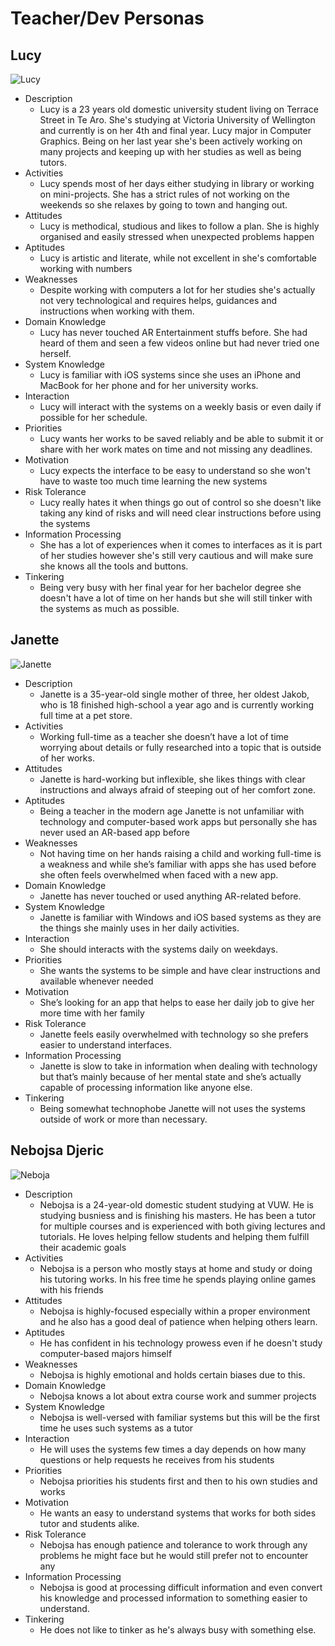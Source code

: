 
# Teacher/Dev Personas
## Lucy
![Lucy](https://gitlab.ecs.vuw.ac.nz/-/ide/project/course-work/swen303/2021/project1/t1/argroup1p1/tree/master/-/Images/Lucy.png/)
 * Description
   - Lucy is a 23 years old domestic university student living on Terrace Street in Te Aro. She's studying at Victoria University of Wellington and currently is on her 4th and final year. Lucy major in Computer Graphics. Being on her last year she's been actively working on many projects and keeping up with her studies as well as being tutors.
 * Activities
   -	Lucy spends most of her days either studying in library or working on mini-projects. She has a strict rules of not working on the weekends so she relaxes by going to town and hanging out.
 * Attitudes
   - Lucy is methodical, studious and likes to follow a plan. She is highly organised and easily stressed when unexpected problems happen
 * Aptitudes
   - Lucy is artistic and literate, while not excellent in she's comfortable working with numbers
 * Weaknesses
   - Despite working with computers a lot for her studies she's actually not very technological and requires helps, guidances and instructions when working with them.
 * Domain Knowledge
   - Lucy has never touched AR Entertainment stuffs before. She had heard of them and seen a few videos online but had never tried one herself.
 * System Knowledge
   - Lucy is familiar with iOS systems since she uses an iPhone and MacBook for her phone and for her university works.
 * Interaction
   - Lucy will interact with the systems on a weekly basis or even daily if possible for her schedule.
 * Priorities
   - Lucy wants her works to be saved reliably and be able to submit it or share with her work mates on time and not missing any deadlines. 
 * Motivation
   - Lucy expects the interface to be easy to understand so she won't have to waste too much time learning the new systems                                                                                                        
 * Risk Tolerance
   - Lucy really hates it when things go out of control so she doesn't like taking any kind of risks and will need clear instructions before using the systems
 * Information Processing
   - She has a lot of experiences when it comes to interfaces as it is part of her studies however she's still very cautious and will make sure she knows all the tools and buttons.
 * Tinkering
   - Being very busy with her final year for her bachelor degree she doesn't have a lot of time on her hands but she will still tinker with the systems as much as possible.

## Janette
![Janette](https://gitlab.ecs.vuw.ac.nz/-/ide/project/course-work/swen303/2021/project1/t1/argroup1p1/tree/master/-/Images/Janette.png/)
 * Description
   - Janette is a 35-year-old single mother of three, her oldest Jakob, who is 18 finished high-school a year ago and is currently working full time at a pet store.
 * Activities
   -	Working full-time as a teacher she doesn’t have a lot of time worrying about details or fully researched into a topic that is outside of her works.
 * Attitudes
   - Janette is hard-working but inflexible, she likes things with clear instructions and always afraid of steeping out of her comfort zone.
 * Aptitudes
   - Being a teacher in the modern age Janette is not unfamiliar with technology and computer-based work apps but personally she has never used an AR-based app before
 * Weaknesses
   - Not having time on her hands raising a child and working full-time is a weakness and while she’s familiar with apps she has used before she often feels overwhelmed when faced with a new app.
 * Domain Knowledge
   - Janette has never touched or used anything AR-related before.
 * System Knowledge
   - Janette is familiar with Windows and iOS based systems as they are the things she mainly uses in her daily activities.
 * Interaction
   - She should interacts with the systems daily on weekdays.
 * Priorities
   - She wants the systems to be simple and have clear instructions and available whenever needed
 * Motivation
   - She’s looking for an app that helps to ease her daily job to give her more time with her family                                                                                                                             
 * Risk Tolerance
   - Janette feels easily overwhelmed with technology so she prefers easier to understand interfaces.
 * Information Processing
   - Janette is slow to take in information when dealing with technology but that’s mainly because of her mental state and she’s actually capable of processing information like anyone else.
 * Tinkering
   - Being somewhat technophobe Janette will not uses the systems outside of work or more than necessary.

## Nebojsa Djeric
![Neboja](https://gitlab.ecs.vuw.ac.nz/-/ide/project/course-work/swen303/2021/project1/t1/argroup1p1/tree/master/-/Images/Nebojsa.jpg/)
 * Description
   - Nebojsa is a 24-year-old domestic student studying at VUW. He is studying busniess and is finishing his masters. He has been a tutor for multiple courses and is experienced with both giving lectures and tutorials. He loves helping fellow students and helping them fulfill their academic goals
 * Activities
   -	Nebojsa is a person who mostly stays at home and study or doing his tutoring works. In his free time he spends playing online games with his friends
 * Attitudes
   - Nebojsa is highly-focused especially within a proper environment and he also has a good deal of patience when helping others learn.
 * Aptitudes
   - He has confident in his technology prowess even if he doesn't study computer-based majors himself
 * Weaknesses
   - Nebojsa is highly emotional and holds certain biases due to this.
 * Domain Knowledge
   - Nebojsa knows a lot about extra course work and summer projects
 * System Knowledge
   - Nebojsa is well-versed with familiar systems but this will be the first time he uses such systems as a tutor
 * Interaction
   - He will uses the systems few times a day depends on how many questions or help requests he receives from his students
 * Priorities
   - Nebojsa priorities his students first and then to his own studies and works
 * Motivation
   - He wants an easy to understand systems that works for both sides tutor and students alike.                                                                                                                             
 * Risk Tolerance
   - Nebojsa has enough patience and tolerance to work through any problems he might face but he would still prefer not to encounter any
 * Information Processing
   - Nebojsa is good at processing difficult information and even convert his knowledge and processed information to something easier to understand.
 * Tinkering
   - He does not like to tinker as he's always busy with something else.


